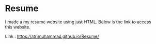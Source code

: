 # Resume
I made a my resume website using just HTML. Below is the link to access this website.

Link : https://atrimuhammad.github.io/Resume/
